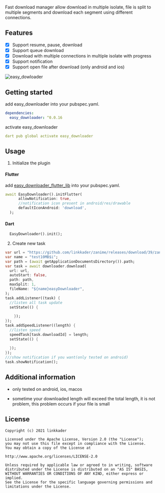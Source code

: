 
Fast download manager allow download in multiple isolate, file is split to multiple segments and download each segment using different connections.

## Features

- [x] Support resume, pause, download
- [x] Support queue download
- [x] Download with multiple connections in multiple isolate with progress
- [x] Support notification
- [x] Support open file after download (only android and ios)

![easy_dowloader](https://user-images.githubusercontent.com/59131542/197368097-398313ef-1d2c-40bd-84c3-dfc846dedc01.gif)

## Getting started

add easy_downloader into your pubspec.yaml.
```yaml
dependencies:
  easy_downloader: ^0.0.16
```
activate easy_downloader
```yaml
dart pub global activate easy_downloader
```

## Usage

1. Initialize the plugin
#### Flutter
add [easy_downloader_flutter_lib](https://pub.dev/packages/easy_downloader_flutter_lib) into your pubspec.yaml.
```dart
await EasyDownloader().initFlutter(
      allowNotification: true,
      //notification icon present in android/res/drawable
      defaultIconAndroid: 'download',
  );
```

#### Dart
```dart
  EasyDownloader().init();
```

2. Create new task

```dart
var url = "https://github.com/linkkader/zanime/releases/download/39/zanime_39.apk";
var name = "test10MB$i";
var path = (await getApplicationDocumentsDirectory()).path;
var task = await downloader.download(
  url: url,
  autoStart: false,
  path: path,
  maxSplit: 1,
  fileName: "${name}easyDownloader",
);
task.addListener((task) {
  //listen all task update
  setState(() {
    
    });
});
task.addSpeedListener((length) {
  //listen speed
  speedTask[task.downloadId] = length;
  setState(() {
  
  });
});
///show notification if you want(only tested on android)
task.showNotification();
```

## Additional information

- only tested on android, ios, macos

- sometime your downloaded length will exceed the total length, it is not problem, this problem occurs if your file is small

## License
    Copyright (c) 2021 linkkader

    Licensed under the Apache License, Version 2.0 (the "License");
    you may not use this file except in compliance with the License.
    You may obtain a copy of the License at

    http://www.apache.org/licenses/LICENSE-2.0

    Unless required by applicable law or agreed to in writing, software
    distributed under the License is distributed on an "AS IS" BASIS,
    WITHOUT WARRANTIES OR CONDITIONS OF ANY KIND, either express or implied.
    See the License for the specific language governing permissions and
    limitations under the License.


